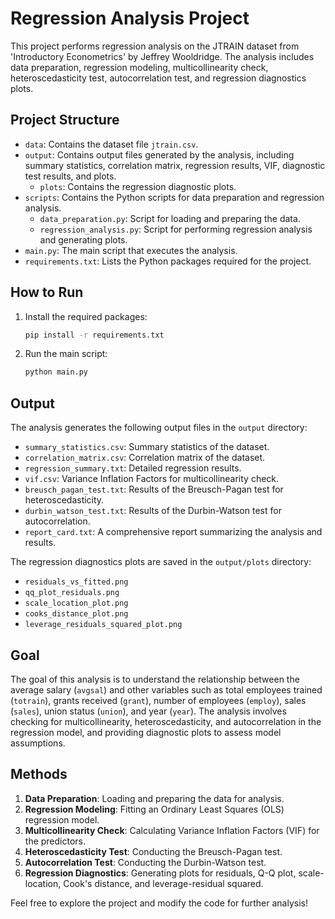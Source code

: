 # Regression Analysis Project

This project performs regression analysis on the JTRAIN dataset from 'Introductory Econometrics' by Jeffrey Wooldridge. The analysis includes data preparation, regression modeling, multicollinearity check, heteroscedasticity test, autocorrelation test, and regression diagnostics plots.

## Project Structure

- `data`: Contains the dataset file `jtrain.csv`.
- `output`: Contains output files generated by the analysis, including summary statistics, correlation matrix, regression results, VIF, diagnostic test results, and plots.
  - `plots`: Contains the regression diagnostic plots.
- `scripts`: Contains the Python scripts for data preparation and regression analysis.
  - `data_preparation.py`: Script for loading and preparing the data.
  - `regression_analysis.py`: Script for performing regression analysis and generating plots.
- `main.py`: The main script that executes the analysis.
- `requirements.txt`: Lists the Python packages required for the project.

## How to Run

1. Install the required packages:

   ```bash
   pip install -r requirements.txt
   ```

2. Run the main script:
   ```bash
   python main.py
   ```

## Output

The analysis generates the following output files in the `output` directory:

- `summary_statistics.csv`: Summary statistics of the dataset.
- `correlation_matrix.csv`: Correlation matrix of the dataset.
- `regression_summary.txt`: Detailed regression results.
- `vif.csv`: Variance Inflation Factors for multicollinearity check.
- `breusch_pagan_test.txt`: Results of the Breusch-Pagan test for heteroscedasticity.
- `durbin_watson_test.txt`: Results of the Durbin-Watson test for autocorrelation.
- `report_card.txt`: A comprehensive report summarizing the analysis and results.

The regression diagnostics plots are saved in the `output/plots` directory:

- `residuals_vs_fitted.png`
- `qq_plot_residuals.png`
- `scale_location_plot.png`
- `cooks_distance_plot.png`
- `leverage_residuals_squared_plot.png`

## Goal

The goal of this analysis is to understand the relationship between the average salary (`avgsal`) and other variables such as total employees trained (`totrain`), grants received (`grant`), number of employees (`employ`), sales (`sales`), union status (`union`), and year (`year`). The analysis involves checking for multicollinearity, heteroscedasticity, and autocorrelation in the regression model, and providing diagnostic plots to assess model assumptions.

## Methods

1. **Data Preparation**: Loading and preparing the data for analysis.
2. **Regression Modeling**: Fitting an Ordinary Least Squares (OLS) regression model.
3. **Multicollinearity Check**: Calculating Variance Inflation Factors (VIF) for the predictors.
4. **Heteroscedasticity Test**: Conducting the Breusch-Pagan test.
5. **Autocorrelation Test**: Conducting the Durbin-Watson test.
6. **Regression Diagnostics**: Generating plots for residuals, Q-Q plot, scale-location, Cook's distance, and leverage-residual squared.

Feel free to explore the project and modify the code for further analysis!
